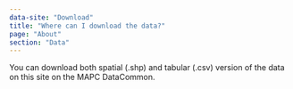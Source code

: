 ```yaml
---
data-site: "Download"
title: "Where can I download the data?"
page: "About"
section: "Data"
---
```

You can download both spatial (.shp) and tabular (.csv) version of the data on this site on the MAPC DataCommon.